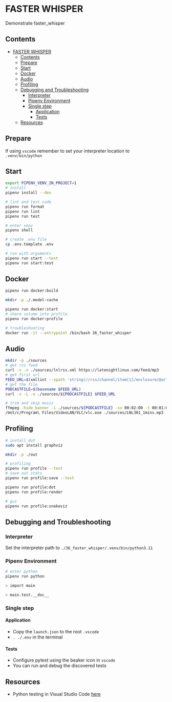 # FASTER WHISPER

Demonstrate faster_whisper

## Contents

- [FASTER WHISPER](#faster-whisper)
  - [Contents](#contents)
  - [Prepare](#prepare)
  - [Start](#start)
  - [Docker](#docker)
  - [Audio](#audio)
  - [Profiling](#profiling)
  - [Debugging and Troubleshooting](#debugging-and-troubleshooting)
    - [Interpreter](#interpreter)
    - [Pipenv Environment](#pipenv-environment)
    - [Single step](#single-step)
      - [Application](#application)
      - [Tests](#tests)
  - [Resources](#resources)

## Prepare

If using `vscode` remember to set your interpreter location to `.venv/bin/python`

## Start

```sh
export PIPENV_VENV_IN_PROJECT=1
# install
pipenv install --dev

# lint and test code
pipenv run format
pipenv run lint
pipenv run test

# enter venv
pipenv shell

# create .env file
cp .env.template .env

# run with arguments
pipenv run start --test
pipenv run start:test
```

## Docker

```sh
pipenv run docker:build       

mkdir -p ./.model-cache

pipenv run docker:start   
# share volume into profile  
pipenv run docker:profile

# troubleshooting    
docker run -it --entrypoint /bin/bash 36_faster_whisper
```

## Audio

```sh
mkdir -p ./sources
# get rss feed
curl -s -o ./sources/lnlrss.xml https://latenightlinux.com/feed/mp3
# get first url
FEED_URL=$(xmllint --xpath 'string(//rss/channel/item[1]/enclosure/@url)' --format --pretty 2 ./sources/lnlrss.xml)
# get the file
PODCASTFILE=$(basename $FEED_URL)
curl -s -L -o ./sources/${PODCASTFILE} $FEED_URL

# trim and skip music
ffmpeg -hide_banner -i ./sources/${PODCASTFILE} -ss 00:02:00 -t 00:01:00 ./sources/LNL301_1mins.mp3
/mnt/c/Program\ Files/VideoLAN/VLC/vlc.exe ./sources/LNL301_1mins.mp3 
```

## Profiling

```sh
# install dot
sudo apt install graphviz
```

```sh
mkdir -p ./out

# profiling 
pipenv run profile --test
# save out stats
pipenv run profile:save --test

pipenv run profile:dot
pipenv run profile:render

# gui
pipenv run profile:snakeviz
```

## Debugging and Troubleshooting

### Interpreter

Set the interpreter path to `./36_faster_whisper/.venv/bin/python3.11`

### Pipenv Environment

```sh
# enter python
pipenv run python

> import main

> main.test.__doc__
```

### Single step

#### Application

- Copy the `launch.json` to the root `.vscode`
- `. ./.env` in the terminal

#### Tests

- Configure pytest using the beaker icon in `vscode`
- You can run and debug the discovered tests

## Resources

- Python testing in Visual Studio Code [here](https://code.visualstudio.com/docs/python/testing#_example-test-walkthroughs)
